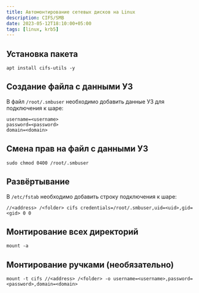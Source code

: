 ```yaml
---
title: Автомонтирование сетевых дисков на Linux
description: CIFS/SMB
date: 2023-05-12T18:10:00+05:00
tags: [linux, krb5]
---
```

## Установка пакета
```ell
apt install cifs-utils -y
```

## Создание файла с данными УЗ 
В файл `/root/.smbuser` необходимо добавить данные УЗ для подключения к шаре:

```
username=<username>
password=<password>
domain=<domain>
```

## Смена прав на файл с данными УЗ
```ell
sudo chmod 0400 /root/.smbuser
```

## Развёртывание 
В `/etc/fstab` необходимо добавить строку подключения к шаре:
```
//<address> /<folder> cifs credentials=/root/.smbuser,uid=<uid>,gid=<gid> 0 0
```

## Монтирование всех директорий
```ell
mount -a
```

## Монтирование ручками (необязательно)
```ell
mount -t cifs //<address> /<folder> -o username=<username>,password=<password>,domain=<domain>
```
